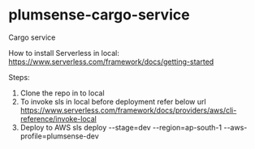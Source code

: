 # plumsense-cargo-service
Cargo service

How to install Serverless in local:  
https://www.serverless.com/framework/docs/getting-started 

Steps:
1) Clone the repo in to local
2) To invoke sls in local before deployment refer below url
    https://www.serverless.com/framework/docs/providers/aws/cli-reference/invoke-local
3) Deploy to AWS
    sls deploy --stage=dev --region=ap-south-1 --aws-profile=plumsense-dev

